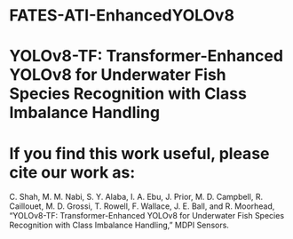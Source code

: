 # FATES-ATI-EnhancedYOLOv8
# YOLOv8-TF: Transformer-Enhanced YOLOv8 for Underwater Fish Species Recognition with Class Imbalance Handling

# If you find this work useful, please cite our work as:
C. Shah, M. M. Nabi, S. Y. Alaba, I. A. Ebu, J. Prior, M. D. Campbell, R. Caillouet, M. D. Grossi, T. Rowell, F. Wallace, J. E. Ball, and R. Moorhead, “YOLOv8-TF: Transformer-Enhanced YOLOv8 for Underwater Fish Species Recognition with Class Imbalance Handling,” MDPI Sensors.

